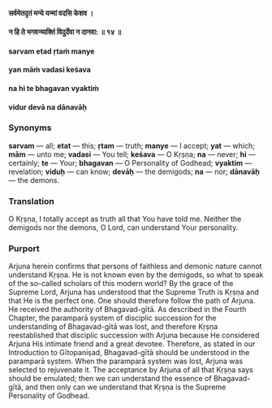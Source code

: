 #### सर्वमेतदृतं मन्ये यन्मां वदसि केशव ।
#### न हि ते भगवन्व्यक्तिं विदुर्देवा न दानवा: ॥ १४ ॥

#### sarvam etad ṛtaṁ manye
#### yan māṁ vadasi keśava
#### na hi te bhagavan vyaktiṁ
#### vidur devā na dānavāḥ

### Synonyms

**sarvam** — all; **etat** — this; **ṛtam** — truth; **manye** — I accept; **yat** — which; **mām** — unto me; **vadasi** — You tell; **keśava** — O Kṛṣṇa; **na** — never; **hi** — certainly; **te** — Your; **bhagavan** — O Personality of Godhead; **vyaktim** — revelation; **viduḥ** — can know; **devāḥ** — the demigods; **na** — nor; **dānavāḥ** — the demons.

### Translation

O Kṛṣṇa, I totally accept as truth all that You have told me. Neither the demigods nor the demons, O Lord, can understand Your personality.

### Purport

Arjuna herein confirms that persons of faithless and demonic nature cannot understand Kṛṣṇa. He is not known even by the demigods, so what to speak of the so-called scholars of this modern world? By the grace of the Supreme Lord, Arjuna has understood that the Supreme Truth is Kṛṣṇa and that He is the perfect one. One should therefore follow the path of Arjuna. He received the authority of Bhagavad-gītā. As described in the Fourth Chapter, the paramparā system of disciplic succession for the understanding of Bhagavad-gītā was lost, and therefore Kṛṣṇa reestablished that disciplic succession with Arjuna because He considered Arjuna His intimate friend and a great devotee. Therefore, as stated in our Introduction to Gītopaniṣad, Bhagavad-gītā should be understood in the paramparā system. When the paramparā system was lost, Arjuna was selected to rejuvenate it. The acceptance by Arjuna of all that Kṛṣṇa says should be emulated; then we can understand the essence of Bhagavad-gītā, and then only can we understand that Kṛṣṇa is the Supreme Personality of Godhead.